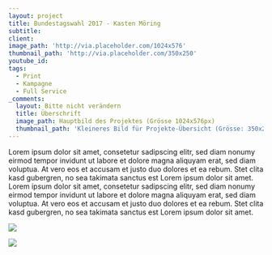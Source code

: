 ```yaml
---
layout: project
title: Bundestagswahl 2017 - Kasten Möring
subtitle:
client:
image_path: 'http://via.placeholder.com/1024x576'
thumbnail_path: 'http://via.placeholder.com/350x250'
youtube_id:
tags:
  - Print
  - Kampagne
  - Full Service
_comments:
  layout: Bitte nicht verändern
  title: Überschrift
  image_path: Hauptbild des Projektes (Grösse 1024x576px)
  thumbnail_path: 'Kleineres Bild für Projekte-Übersicht (Grösse: 350x250px)'
---
```



Lorem ipsum dolor sit amet, consetetur sadipscing elitr, sed diam nonumy eirmod tempor invidunt ut labore et dolore magna aliquyam erat, sed diam voluptua. At vero eos et accusam et justo duo dolores et ea rebum. Stet clita kasd gubergren, no sea takimata sanctus est Lorem ipsum dolor sit amet. Lorem ipsum dolor sit amet, consetetur sadipscing elitr, sed diam nonumy eirmod tempor invidunt ut labore et dolore magna aliquyam erat, sed diam voluptua. At vero eos et accusam et justo duo dolores et ea rebum. Stet clita kasd gubergren, no sea takimata sanctus est Lorem ipsum dolor sit amet.

![](http://via.placeholder.com/1024x724)

![](http://via.placeholder.com/1024x724)